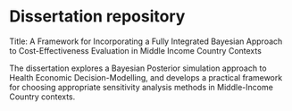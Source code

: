 # Dissertation repository
Title: A Framework for Incorporating a Fully Integrated Bayesian Approach to Cost-Effectiveness Evaluation in Middle Income Country Contexts

The dissertation explores a Bayesian Posterior simulation approach to Health Economic Decision-Modelling, and develops a practical framework for choosing appropriate sensitivity analysis methods in Middle-Income Country contexts.